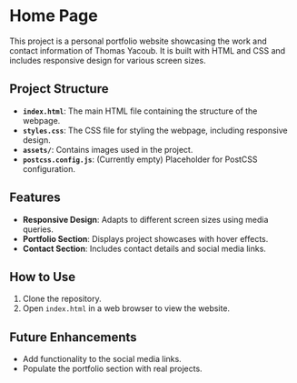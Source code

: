 # Home Page

This project is a personal portfolio website showcasing the work and contact information of Thomas Yacoub. It is built with HTML and CSS and includes responsive design for various screen sizes.

## Project Structure

- **`index.html`**: The main HTML file containing the structure of the webpage.
- **`styles.css`**: The CSS file for styling the webpage, including responsive design.
- **`assets/`**: Contains images used in the project.
- **`postcss.config.js`**: (Currently empty) Placeholder for PostCSS configuration.

## Features

- **Responsive Design**: Adapts to different screen sizes using media queries.
- **Portfolio Section**: Displays project showcases with hover effects.
- **Contact Section**: Includes contact details and social media links.

## How to Use

1. Clone the repository.
2. Open `index.html` in a web browser to view the website.

## Future Enhancements

- Add functionality to the social media links.
- Populate the portfolio section with real projects.
